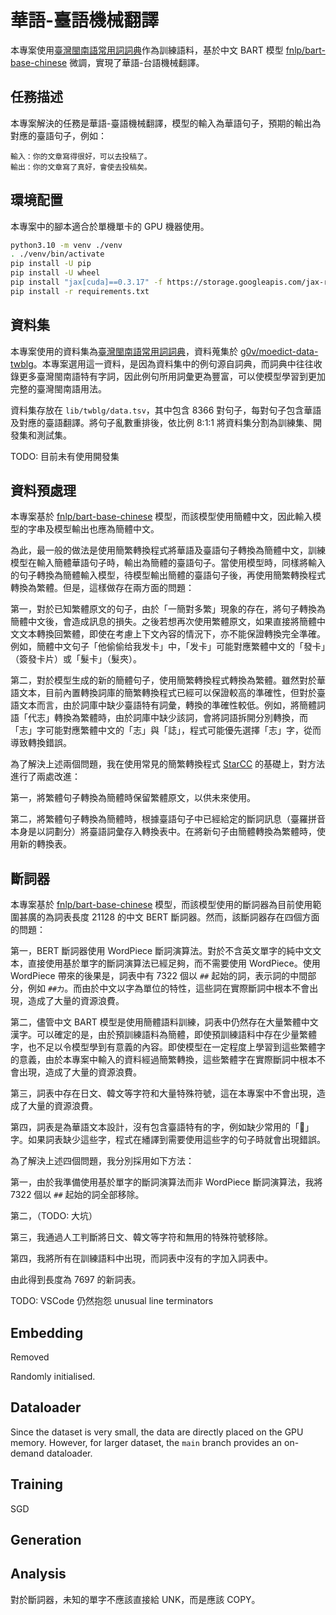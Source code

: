 # 華語-臺語機械翻譯

本專案使用[臺灣閩南語常用詞詞典](https://twblg.dict.edu.tw/holodict_new/)作為訓練語料，基於中文 BART 模型 [fnlp/bart-base-chinese](https://huggingface.co/fnlp/bart-base-chinese) 微調，實現了華語-台語機械翻譯。

## 任務描述

本專案解決的任務是華語-臺語機械翻譯，模型的輸入為華語句子，預期的輸出為對應的臺語句子，例如：

```
輸入：你的文章寫得很好，可以去投稿了。
輸出：你的文章寫了真好，會使去投稿矣。
```

## 環境配置

本專案中的腳本適合於單機單卡的 GPU 機器使用。

```sh
python3.10 -m venv ./venv
. ./venv/bin/activate
pip install -U pip
pip install -U wheel
pip install "jax[cuda]==0.3.17" -f https://storage.googleapis.com/jax-releases/jax_cuda_releases.html
pip install -r requirements.txt
```

## 資料集

本專案使用的資料集為[臺灣閩南語常用詞詞典](https://twblg.dict.edu.tw/holodict_new/)，資料蒐集於 [g0v/moedict-data-twblg](https://github.com/g0v/moedict-data-twblg/blob/master/uni/%E4%BE%8B%E5%8F%A5.csv)。本專案選用這一資料，是因為資料集中的例句源自詞典，而詞典中往往收錄更多臺灣閩南語特有字詞，因此例句所用詞彙更為豐富，可以使模型學習到更加完整的臺灣閩南語用法。

資料集存放在 `lib/twblg/data.tsv`，其中包含 8366 對句子，每對句子包含華語及對應的臺語翻譯。將句子亂數重排後，依比例 8:1:1 將資料集分割為訓練集、開發集和測試集。

TODO: 目前未有使用開發集

## 資料預處理

本專案基於 [fnlp/bart-base-chinese](https://huggingface.co/fnlp/bart-base-chinese) 模型，而該模型使用簡體中文，因此輸入模型的字串及模型輸出也應為簡體中文。

為此，最一般的做法是使用簡繁轉換程式將華語及臺語句子轉換為簡體中文，訓練模型在輸入簡體華語句子時，輸出為簡體的臺語句子。當使用模型時，同樣將輸入的句子轉換為簡體輸入模型，待模型輸出簡體的臺語句子後，再使用簡繁轉換程式轉換為繁體。但是，這樣做存在兩方面的問題：

第一，對於已知繁體原文的句子，由於「一簡對多繁」現象的存在，將句子轉換為簡體中文後，會造成訊息的損失。之後若想再次使用繁體原文，如果直接將簡體中文文本轉換回繁體，即使在考慮上下文內容的情況下，亦不能保證轉換完全準確。例如，簡體中文句子「他偷偷给我发卡」中，「发卡」可能對應繁體中文的「發卡」（簽發卡片）或「髮卡」（髮夾）。

第二，對於模型生成的新的簡體句子，使用簡繁轉換程式轉換為繁體。雖然對於華語文本，目前內置轉換詞庫的簡繁轉換程式已經可以保證較高的準確性，但對於臺語文本而言，由於詞庫中缺少臺語特有詞彙，轉換的準確性較低。例如，將簡體詞語「代志」轉換為繁體時，由於詞庫中缺少該詞，會將詞語拆開分別轉換，而「志」字可能對應繁體中文的「志」與「誌」，程式可能優先選擇「志」字，從而導致轉換錯誤。

為了解決上述兩個問題，我在使用常見的簡繁轉換程式 [StarCC](https://github.com/StarCC0/starcc-py) 的基礎上，對方法進行了兩處改進：

第一，將繁體句子轉換為簡體時保留繁體原文，以供未來使用。

第二，將繁體句子轉換為簡體時，根據臺語句子中已經給定的斷詞訊息（臺羅拼音本身是以詞劃分）將臺語詞彙存入轉換表中。在將新句子由簡體轉換為繁體時，使用新的轉換表。

## 斷詞器

本專案基於 [fnlp/bart-base-chinese](https://huggingface.co/fnlp/bart-base-chinese) 模型，而該模型使用的斷詞器為目前使用範圍甚廣的為詞表長度 21128 的中文 BERT 斷詞器。然而，該斷詞器存在四個方面的問題：

第一，BERT 斷詞器使用 WordPiece 斷詞演算法。對於不含英文單字的純中文文本，直接使用基於單字的斷詞演算法已經足夠，而不需要使用 WordPiece。使用 WordPiece 帶來的後果是，詞表中有 7322 個以 `##` 起始的詞，表示詞的中間部分，例如 `##力`。而由於中文以字為單位的特性，這些詞在實際斷詞中根本不會出現，造成了大量的資源浪費。

第二，儘管中文 BART 模型是使用簡體語料訓練，詞表中仍然存在大量繁體中文漢字。可以確定的是，由於預訓練語料為簡體，即使預訓練語料中存在少量繁體字，也不足以令模型學到有意義的內容。即使模型在一定程度上學習到這些繁體字的意義，由於本專案中輸入的資料經過簡繁轉換，這些繁體字在實際斷詞中根本不會出現，造成了大量的資源浪費。

第三，詞表中存在日文、韓文等字符和大量特殊符號，這在本專案中不會出現，造成了大量的資源浪費。

第四，詞表是為華語文本設計，沒有包含臺語特有的字，例如缺少常用的「𪜶」字。如果詞表缺少這些字，程式在繙譯到需要使用這些字的句子時就會出現錯誤。

為了解決上述四個問題，我分別採用如下方法：

第一，由於我準備使用基於單字的斷詞演算法而非 WordPiece 斷詞演算法，我將 7322 個以 `##` 起始的詞全部移除。

第二，（TODO: 大坑）

第三，我通過人工判斷將日文、韓文等字符和無用的特殊符號移除。

第四，我將所有在訓練語料中出現，而詞表中沒有的字加入詞表中。

由此得到長度為 7697 的新詞表。

TODO: VSCode 仍然抱怨 unusual line terminators

## Embedding

Removed

Randomly initialised.

## Dataloader

Since the dataset is very small, the data are directly placed on the GPU memory. However, for larger dataset, the `main` branch provides an on-demand dataloader.

## Training

SGD

## Generation

## Analysis

對於斷詞器，未知的單字不應該直接給 UNK，而是應該 COPY。
